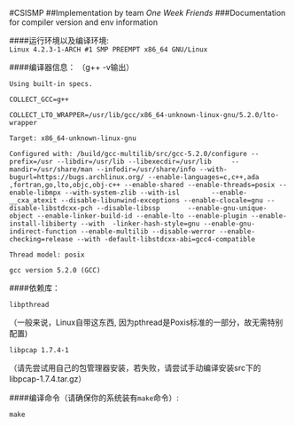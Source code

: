 #CSISMP
##Implementation by team *One Week Friends*
###Documentation for compiler version and env information

####运行环境以及编译环境:  
`Linux 4.2.3-1-ARCH #1 SMP PREEMPT x86_64 GNU/Linux`

####编译器信息：
（g++ -v输出）  

`Using built-in specs.`  

`COLLECT_GCC=g++`  

`COLLECT_LTO_WRAPPER=/usr/lib/gcc/x86_64-unknown-linux-gnu/5.2.0/lto-wrapper`  

`Target: x86_64-unknown-linux-gnu` 

`Configured with: /build/gcc-multilib/src/gcc-5.2.0/configure --prefix=/usr --libdir=/usr/lib --libexecdir=/usr/lib     --mandir=/usr/share/man --infodir=/usr/share/info --with-bugurl=https://bugs.archlinux.org/ --enable-languages=c,c++,ada ,fortran,go,lto,objc,obj-c++ --enable-shared --enable-threads=posix --enable-libmpx --with-system-zlib --with-isl        --enable-__cxa_atexit --disable-libunwind-exceptions --enable-clocale=gnu --disable-libstdcxx-pch --disable-libssp       --enable-gnu-unique-object --enable-linker-build-id --enable-lto --enable-plugin --enable-install-libiberty --with  -linker-hash-style=gnu --enable-gnu-indirect-function --enable-multilib --disable-werror --enable-checking=release --with -default-libstdcxx-abi=gcc4-compatible`  

`Thread model: posix`  

`gcc version 5.2.0 (GCC) `  


####依赖库：  

`libpthread`  

（一般来说，Linux自带这东西, 因为pthread是Poxis标准的一部分，故无需特别配置)  

`libpcap 1.7.4-1`    

（请先尝试用自己的包管理器安装，若失败，请尝试手动编译安装src下的libpcap-1.7.4.tar.gz）  


####编译命令（请确保你的系统装有`make`命令）:  

`make`
